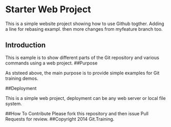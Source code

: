 # Starter Web Project

This is a simple website project showing how to use Github togther. Adding a line for rebasing exampl. then more changes from myfeature branch too.
## Introduction


This is eample is to show different parts of the Git repository and various commands using a web project.
##Purpose


As ststeed above, the main purpose is to provide simple examples for Git training demos.

##Deployment

This is a simple web project, deployment can be any web server or local file system.

##How To Contribute
Please fork this repository and then issue Pull Requests for review.
##Copyright
2014 Git.Training.
